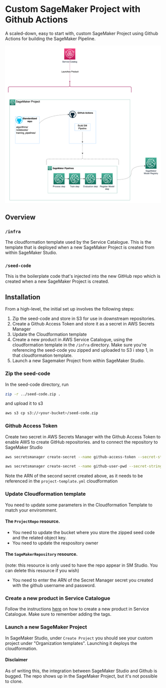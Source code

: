 # Custom SageMaker Project with Github Actions

A scaled-down, easy to start with, custom SageMaker Project using Github Actions for building the SageMaker Pipeline.

![Overview of solution](assets/custom_sagemaker_project.png "Solution overview")

## Overview

### `/infra`

The cloudformation template used by the Service Catalogue. This is the template that is deployed when a new SageMaker Project is created from within SageMaker Studio.

### `/seed-code`

This is the boilerplate code that's injected into the new GitHub repo which is created when a new SageMaker Project is created.

## Installation

From a high-level, the initial set up involves the following steps:

1. Zip the seed-code and store in S3 for use in downstream repositories.
2. Create a Github Access Token and store it as a secret in AWS Secrets Manager
3. Update the Cloudformation template
4. Create a new product in AWS Service Catalogue, using the cloudformation template in the `/infra` directory. Make sure you're referencing the seed-code you zipped and uploaded to S3 i step 1, in that cloudformation template.
5. Launch a new Sagemaker Project from within SageMaker Studio.

### Zip the seed-code

In the seed-code directory, run

```bash
zip -r ../seed-code.zip .
```

and upload it to s3

```bash
aws s3 cp s3://<your-bucket>/seed-code.zip
```

### Github Access Token

Create two secret in AWS Secrets Manager with the Github Access Token to enable AWS to create GitHub repositories. and to connect the repository to SageMaker Studio

```bash
aws secretsmanager create-secret --name github-access-token --secret-string 'ACCESS_TOKEN_GOES_HERE'
```

```bash
aws secretsmanager create-secret --name github-user-pwd --secret-string '{"username":"<GITHUB_USERNAME>","password":"<ACCESS_TOKEN"}'
```

Note the ARN of the second secret created above, as it needs to be referenced in the `project-template.yml` cloudformation

### Update Cloudformation template

You need to update some parameters in the Cloudformation Template to match your enviromment.

#### The `ProjectRepo` resource.

- You need to update the bucket where you store the zipped seed code and the related object key.
- You need to update the respository owner

#### The `SageMakerRepository` resource.

(note: this resource is only used to have the repo appear in SM Studio. You can delete this resource if you wish)

- You need to enter the ARN of the Secret Manager secret you created with the github username and password.

### Create a new product in Service Catalogue

Follow the instructions [here](https://docs.aws.amazon.com/sagemaker/latest/dg/sagemaker-projects-templates-custom.html) on how to create a new product in Service Catalogue. Make sure to remember adding the tags.

### Launch a new SageMaker Project

In SageMaker Studio, under `Create Project` you should see your custom project under "Organization templates". Launching it deploys the cloudformation.

#### Disclaimer

As of writing this, the integration between SageMaker Studio and Github is bugged. The repo shows up in the SageMaker Project, but it's not possible to clone.
